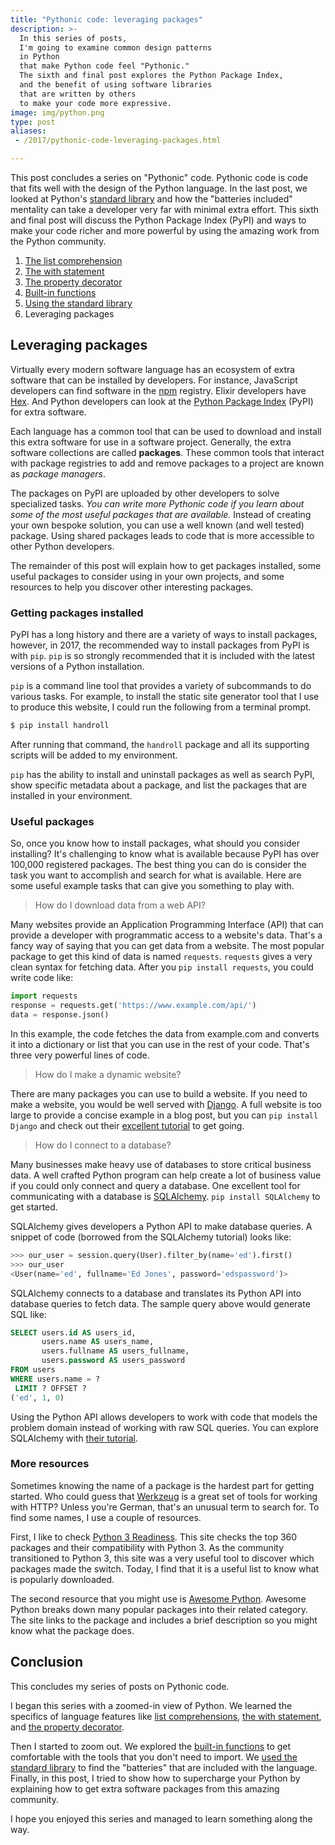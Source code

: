 ```yaml
---
title: "Pythonic code: leveraging packages"
description: >-
  In this series of posts,
  I'm going to examine common design patterns
  in Python
  that make Python code feel "Pythonic."
  The sixth and final post explores the Python Package Index,
  and the benefit of using software libraries
  that are written by others
  to make your code more expressive.
image: img/python.png
type: post
aliases:
 - /2017/pythonic-code-leveraging-packages.html

---
```


This post concludes a series
on "Pythonic" code.
Pythonic code is code
that fits well
with the design
of the Python language.
In the last post,
we looked at Python's [standard library](/2017/pythonic-code-using-standard-library.html)
and how the "batteries included" mentality
can take a developer very far with minimal extra effort.
This sixth and final post will discuss the Python Package Index (PyPI)
and ways to make your code richer
and more powerful
by using the amazing work
from the Python community.

1. [The list comprehension](/2017/pythonic-code-the-list-comprehension.html)
2. [The with statement](/2017/pythonic-code-the-with-statement.html)
3. [The property decorator](/2017/pythonic-code-the-property-decorator.html)
4. [Built-in functions](/2017/pythonic-code-built-in-functions.html)
5. [Using the standard library](/2017/pythonic-code-using-standard-library.html)
6. Leveraging packages

## Leveraging packages

Virtually every modern software language has an ecosystem
of extra software
that can be installed
by developers.
For instance,
JavaScript developers can find software
in the [npm](https://npmjs.com/) registry.
Elixir developers have [Hex](https://hex.pm/).
And Python developers can look
at the [Python Package Index](https://pypi.python.org/) (PyPI)
for extra software.

Each language has a common tool
that can be used to download
and install this extra software
for use in a software project.
Generally, the extra software collections are called **packages**.
These common tools that interact
with package registries
to add and remove packages
to a project
are known as *package managers*.

The packages on PyPI
are uploaded by other developers
to solve specialized tasks.
*You can write more Pythonic code
if you learn about some of the most useful packages
that are available.*
Instead of creating your own bespoke solution,
you can use a well known (and well tested) package.
Using shared packages
leads to code that is more accessible
to other Python developers.

The remainder of this post will explain
how to get packages installed,
some useful packages to consider
using in your own projects,
and some resources to help you discover other interesting packages.

### Getting packages installed

PyPI has a long history
and there are a variety of ways to install packages, however,
in 2017,
the recommended way to install packages
from PyPI
is with `pip`.
`pip` is so strongly recommended
that it is included
with the latest versions
of a Python installation.

`pip` is a command line tool
that provides a variety
of subcommands
to do various tasks.
For example,
to install the static site generator tool
that I use to produce this website,
I could run the following from a terminal prompt.

```bash
$ pip install handroll
```

After running that command, the `handroll` package
and all its supporting scripts will be added
to my environment.

`pip` has the ability to install and uninstall packages
as well as search PyPI,
show specific metadata about a package,
and list the packages that are installed in your environment.

### Useful packages

So, once you know how to install packages,
what should you consider installing?
It's challenging to know what is available
because PyPI has over 100,000 registered packages.
The best thing you can do is consider the task
you want to accomplish and search for what is available.
Here are some useful example tasks
that can give you something to play with.

> How do I download data from a web API?

Many websites provide an Application Programming Interface (API)
that can provide a developer with programmatic access
to a website's data.
That's a fancy way of saying that you can get data
from a website.
The most popular package to get this kind of data
is named `requests`.
`requests` gives a very clean syntax
for fetching data.
After you `pip install requests`,
you could write code like:

```python
import requests
response = requests.get('https://www.example.com/api/')
data = response.json()
```

In this example,
the code fetches the data from example.com
and converts it into a dictionary or list
that you can use in the rest of your code.
That's three very powerful lines of code.

> How do I make a dynamic website?

There are many packages you can use
to build a website.
If you need to make a website,
you would be well served with [Django](https://www.djangoproject.com/).
A full website is too large to provide
a concise example
in a blog post,
but you can `pip install Django`
and check out their [excellent tutorial](https://docs.djangoproject.com/en/1.11/intro/tutorial01/)
to get going.

> How do I connect to a database?

Many businesses make heavy use of databases
to store critical business data.
A well crafted Python program can help create a lot of business value
if you could only connect
and query a database.
One excellent tool for communicating with a database is
[SQLAlchemy](https://www.sqlalchemy.org/).
`pip install SQLAlchemy` to get started.

SQLAlchemy gives developers a Python API
to make database queries.
A snippet of code
(borrowed from the SQLAlchemy tutorial)
looks like:

```python
>>> our_user = session.query(User).filter_by(name='ed').first()
>>> our_user
<User(name='ed', fullname='Ed Jones', password='edspassword')>
```

SQLAlchemy connects to a database
and translates its Python API
into database queries
to fetch data.
The sample query above would generate SQL like:

```sql
SELECT users.id AS users_id,
       users.name AS users_name,
       users.fullname AS users_fullname,
       users.password AS users_password
FROM users
WHERE users.name = ?
 LIMIT ? OFFSET ?
('ed', 1, 0)
```

Using the Python API allows developers
to work with code
that models the problem domain
instead of working with raw SQL queries.
You can explore SQLAlchemy
with [their tutorial](http://docs.sqlalchemy.org/en/rel_1_1/orm/tutorial.html).

### More resources

Sometimes knowing the name of a package is the hardest part
for getting started.
Who could guess that [Werkzeug](http://werkzeug.pocoo.org/) is a great set of tools
for working with HTTP?
Unless you're German,
that's an unusual term to search for.
To find some names,
I use a couple of resources.

First,
I like to check [Python 3 Readiness](http://py3readiness.org/).
This site checks the top 360 packages
and their compatibility with Python 3.
As the community transitioned to Python 3,
this site was a very useful tool
to discover which packages made the switch.
Today,
I find that it is a useful list
to know what is popularly downloaded.

The second resource that you might use is
[Awesome Python](https://awesome-python.com/).
Awesome Python breaks down many popular packages
into their related category.
The site links to the package
and includes a brief description
so you might know what the package does.

## Conclusion

This concludes my series
of posts
on Pythonic code.

I began this series
with a zoomed-in view
of Python.
We learned the specifics
of language features like [list comprehensions](/2017/pythonic-code-the-list-comprehension.html),
[the with statement](/2017/pythonic-code-the-with-statement.html),
and [the property decorator](/2017/pythonic-code-the-property-decorator.html).

Then I started to zoom out.
We explored the [built-in functions](/2017/pythonic-code-built-in-functions.html)
to get comfortable with the tools that you don't need to import.
We [used the standard library](/2017/pythonic-code-using-standard-library.html)
to find the "batteries"
that are included
with the language.
Finally,
in this post,
I tried to show how to supercharge your Python
by explaining how to get extra software packages
from this amazing community.

I hope you enjoyed this series
and managed to learn something along the way.
